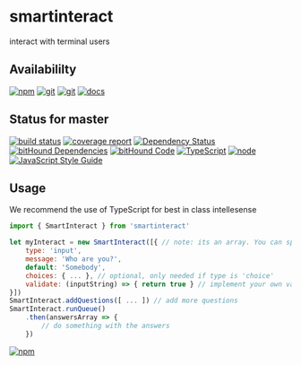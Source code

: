 # smartinteract
interact with terminal users

## Availabililty
[![npm](https://push.rocks/assets/repo-button-npm.svg)](https://www.npmjs.com/package/smartinteract)
[![git](https://push.rocks/assets/repo-button-git.svg)](https://gitlab.com/pushrocks/smartinteract)
[![git](https://push.rocks/assets/repo-button-mirror.svg)](https://github.com/pushrocks/smartinteract)
[![docs](https://push.rocks/assets/repo-button-docs.svg)](https://pushrocks.gitlab.io/smartinteract/)

## Status for master
[![build status](https://gitlab.com/pushrocks/smartinteract/badges/master/build.svg)](https://gitlab.com/pushrocks/smartinteract/commits/master)
[![coverage report](https://gitlab.com/pushrocks/smartinteract/badges/master/coverage.svg)](https://gitlab.com/pushrocks/smartinteract/commits/master)
[![Dependency Status](https://david-dm.org/pushrocks/smartinteract.svg)](https://david-dm.org/pushrocks/smartinteract)
[![bitHound Dependencies](https://www.bithound.io/github/pushrocks/smartinteract/badges/dependencies.svg)](https://www.bithound.io/github/pushrocks/smartinteract/master/dependencies/npm)
[![bitHound Code](https://www.bithound.io/github/pushrocks/smartinteract/badges/code.svg)](https://www.bithound.io/github/pushrocks/smartinteract)
[![TypeScript](https://img.shields.io/badge/TypeScript-2.x-blue.svg)](https://nodejs.org/dist/latest-v6.x/docs/api/)
[![node](https://img.shields.io/badge/node->=%206.x.x-blue.svg)](https://nodejs.org/dist/latest-v6.x/docs/api/)
[![JavaScript Style Guide](https://img.shields.io/badge/code%20style-standard-brightgreen.svg)](http://standardjs.com/)

## Usage
We recommend the use of TypeScript for best in class intellesense

```javascript
import { SmartInteract } from 'smartinteract'

let myInteract = new SmartInteract([{ // note: its an array. You can specify multiple questions
    type: 'input',
    message: 'Who are you?',
    default: 'Somebody',
    choices: { ... }, // optional, only needed if type is 'choice'
    validate: (inputString) => { return true } // implement your own validation
}])
SmartInteract.addQuestions([ ... ]) // add more questions
SmartInteract.runQueue()
    .then(answersArray => {
        // do something with the answers
    })

```

[![npm](https://push.rocks/assets/repo-header.svg)](https://push.rocks)

